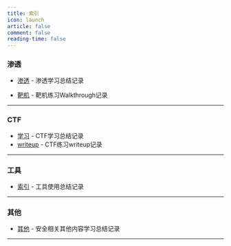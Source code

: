 ```yaml
---
title: 索引
icon: launch
article: false
comment: false
reading-time: false
---
```



### 渗透

- [渗透](渗透/0.readme.md) - 渗透学习总结记录

- [靶机](靶机/0.readme.md) - 靶机练习Walkthrough记录

------

  

### CTF

-  [学习](ctf/other/0.readme.md) - CTF学习总结记录
-  [writeup](ctf/writeup/0.readme.md) - CTF练习writeup记录 

------



### 工具

- [索引](tools/0.索引.md) - 工具使用总结记录

------

### 其他

- [其他](其他/0.readme.md) - 安全相关其他内容学习总结记录
------